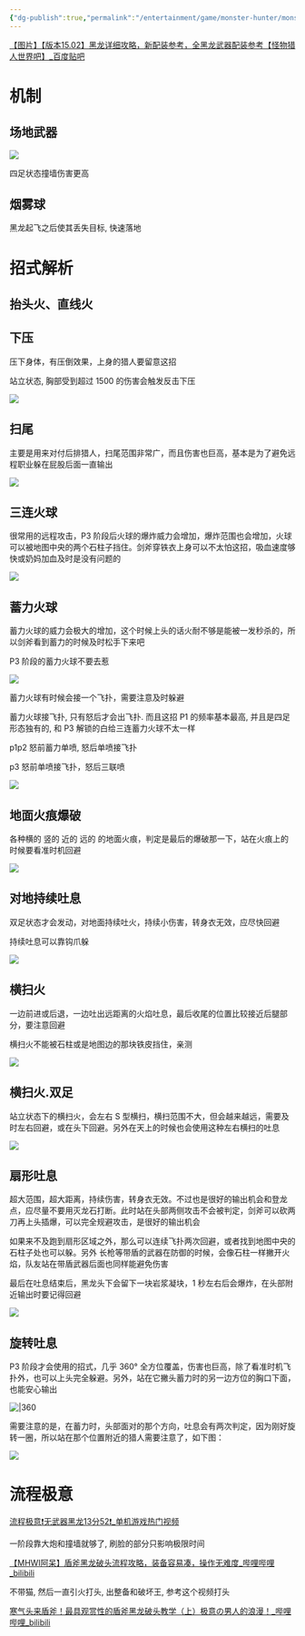 ```yaml
---
{"dg-publish":true,"permalink":"/entertainment/game/monster-hunter/monster//"}
---
```



[【图片】【版本15.02】黑龙详细攻略，新配装参考，全黑龙武器配装参考【怪物猎人世界吧】\_百度贴吧](https://tieba.baidu.com/p/7021175021)

# 机制

## 场地武器

![](/img/user/entertainment/game/monster-hunter/monster/黑龙/image-20231113113319382.png)

四足状态撞墙伤害更高

## 烟雾球

黑龙起飞之后使其丢失目标, 快速落地

# 招式解析

## 抬头火、直线火



## 下压

压下身体，有压倒效果，上身的猎人要留意这招

站立状态, 胸部受到超过 1500 的伤害会触发反击下压

![](/img/user/entertainment/game/monster-hunter/monster/黑龙/f1ae89fa43166d22df6b93ca512309f79052d223.gif)

## 扫尾

主要是用来对付后排猎人，扫尾范围非常广，而且伤害也巨高，基本是为了避免远程职业躲在屁股后面一直输出

![](/img/user/entertainment/game/monster-hunter/monster/黑龙/1d6da0514fc2d5625b1656b3f01190ef76c66c2d.gif)

## 三连火球

很常用的远程攻击，P3 阶段后火球的爆炸威力会增加，爆炸范围也会增加，火球可以被地图中央的两个石柱子挡住。剑斧穿铁衣上身可以不太怕这招，吸血速度够快或奶妈加血及时是没有问题的

![](/img/user/entertainment/game/monster-hunter/monster/黑龙/9d47881ab051f819e53d8514cdb44aed2e73e72f.gif)

## 蓄力火球

蓄力火球的威力会极大的增加，这个时候上头的话火耐不够是能被一发秒杀的，所以剑斧看到蓄力的时候及时松手下来吧

P3 阶段的蓄力火球不要去惹

![](/img/user/entertainment/game/monster-hunter/monster/黑龙/2801afeff01f3a29c3dd53908e25bc315c607c2a.gif)

蓄力火球有时候会接一个飞扑，需要注意及时躲避

蓄力火球接飞扑, 只有怒后才会出飞扑. 而且这招 P1 的频率基本最高, 并且是四足形态独有的, 和 P3 解锁的白给三连蓄力火球不太一样

p1p2 怒前蓄力单喷, 怒后单喷接飞扑

p3 怒前单喷接飞扑，怒后三联喷

![](/img/user/entertainment/game/monster-hunter/monster/黑龙/79016d4f9258d1094ef62fecc658ccbf6c814d2a.gif)

## 地面火痕爆破

各种横的 竖的 近的 远的 的地面火痕，判定是最后的爆破那一下，站在火痕上的时候要看准时机回避

![](/img/user/entertainment/game/monster-hunter/monster/黑龙/2311d0f91a4c510f7cd464447759252dd42aa537.gif)

## 对地持续吐息

双足状态才会发动，对地面持续吐火，持续小伤害，转身衣无效，应尽快回避

持续吐息可以靠钩爪躲

![](/img/user/entertainment/game/monster-hunter/monster/黑龙/d49a00c69f3df8dccb3109cfda11728b47102832.gif)

## 横扫火

一边前进或后退，一边吐出远距离的火焰吐息，最后收尾的位置比较接近后腿部分，要注意回避

横扫火不能被石柱或是地图边的那块铁皮挡住，亲测

![](/img/user/entertainment/game/monster-hunter/monster/黑龙/b9c0317a02087bf471e7d1b7e5d3572c11dfcf38.gif)

## 横扫火.双足

站立状态下的横扫火，会左右 S 型横扫，横扫范围不大，但会越来越远，需要及时左右回避，或在头下回避。另外在天上的时候也会使用这种左右横扫的吐息

![](/img/user/entertainment/game/monster-hunter/monster/黑龙/fdd789b6d0a20cf4f895788161094b36acaf993a.gif)

## 扇形吐息

超大范围，超大距离，持续伤害，转身衣无效。不过也是很好的输出机会和登龙点，应尽量不要用灭龙石打断。此时站在头部两侧攻击不会被判定，剑斧可以砍两刀再上头插爆，可以完全规避攻击，是很好的输出机会

如果来不及跑到扇形区域之外，那么可以连续飞扑两次回避，或者找到地图中央的石柱子处也可以躲。另外 长枪等带盾的武器在防御的时候，会像石柱一样撇开火焰，队友站在带盾武器后面也同样能避免伤害

最后在吐息结束后，黑龙头下会留下一块岩浆凝块，1 秒左右后会爆炸，在头部附近输出时要记得回避

![](/img/user/entertainment/game/monster-hunter/monster/黑龙/0d5477096e061d957240b1666cf40ad163d9cac5.gif)

## 旋转吐息

P3 阶段才会使用的招式，几乎 360° 全方位覆盖，伤害也巨高，除了看准时机飞扑外，也可以上头完全躲避。另外，站在它撇头蓄力时的另一边方位的胸口下面，也能安心输出

![|360](/img/user/entertainment/game/monster-hunter/monster/黑龙/527150610c33874449c4a922460fd9f9d62aa0c6.gif)

需要注意的是，在蓄力时，头部面对的那个方向，吐息会有两次判定，因为刚好旋转一圈，所以站在那个位置附近的猎人需要注意了，如下图：

![](/img/user/entertainment/game/monster-hunter/monster/黑龙/1a5c5062f6246b60ac0f342afcf81a4c500fa2c6.gif)

# 流程极意

[流程极意❗无武器黑龙13分52❗\_单机游戏热门视频](https://www.bilibili.com/video/BV1LY4y1574q/?spm_id_from=333.337.search-card.all.click&vd_source=f8573a6196003ad3683f1c1a403d3431)

一阶段靠大炮和撞墙就够了, 刷脸的部分只影响极限时间

[【MHWI阿呆】盾斧黑龙破头流程攻略，装备容易凑，操作无难度\_哔哩哔哩\_bilibili](https://www.bilibili.com/video/BV1Y5411j7ix/?spm_id_from=333.337.search-card.all.click&vd_source=f8573a6196003ad3683f1c1a403d3431)

不带猫, 然后一直引火打头, 出整备和破坏王, 参考这个视频打头

[寒气头来盾斧！最具观赏性的盾斧黑龙破头教学（上）极意の男人的浪漫！\_哔哩哔哩\_bilibili](https://www.bilibili.com/video/BV1hh41117Ek/?spm_id_from=333.337.search-card.all.click&vd_source=f8573a6196003ad3683f1c1a403d3431)